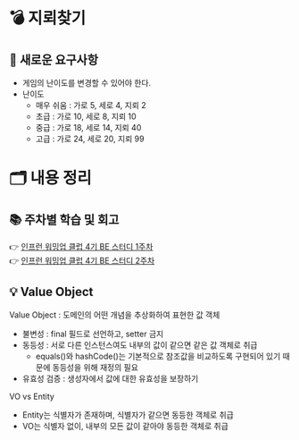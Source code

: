 # 💣 지뢰찾기
## 🧾 새로운 요구사항
- 게임의 난이도를 변경할 수 있어야 한다.
- 난이도
  - 매우 쉬움 : 가로 5, 세로 4, 지뢰 2
  - 초급 : 가로 10, 세로 8, 지뢰 10
  - 중급 : 가로 18, 세로 14, 지뢰 40
  - 고급 : 가로 24, 세로 20, 지뢰 99

# 🗂️ 내용 정리
## 📚 주차별 학습 및 회고
👉 [인프런 워밍업 클럽 4기 BE 스터디 1주차](https://www.inflearn.com/blogs/10789) <br>
👉 [인프런 워밍업 클럽 4기 BE 스터디 2주차](https://www.inflearn.com/blogs/10966) <br>

## 💡 Value Object
Value Object : 도메인의 어떤 개념을 추상화하여 표현한 값 객체
- 불변성 : final 필드로 선언하고, setter 금지
- 동등성 : 서로 다른 인스턴스여도 내부의 값이 같으면 같은 값 객체로 취급
  - equals()와 hashCode()는 기본적으로 참조값을 비교하도록 구현되어 있기 때문에 동등성을 위해 재정의 필요
- 유효성 검증 : 생성자에서 값에 대한 유효성을 보장하기
 
VO vs Entity
- Entity는 식별자가 존재하며, 식별자가 같으면 동등한 객체로 취급
- VO는 식별자 없이, 내부의 모든 값이 같아야 동등한 객체로 취급
